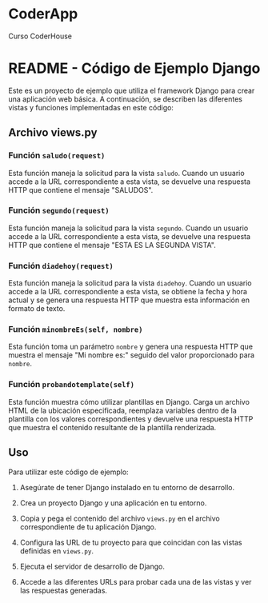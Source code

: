 # CoderApp
Curso CoderHouse
# README - Código de Ejemplo Django

Este es un proyecto de ejemplo que utiliza el framework Django para crear una aplicación web básica. A continuación, se describen las diferentes vistas y funciones implementadas en este código:

## Archivo views.py

### Función `saludo(request)`
Esta función maneja la solicitud para la vista `saludo`. Cuando un usuario accede a la URL correspondiente a esta vista, se devuelve una respuesta HTTP que contiene el mensaje "SALUDOS".

### Función `segundo(request)`
Esta función maneja la solicitud para la vista `segundo`. Cuando un usuario accede a la URL correspondiente a esta vista, se devuelve una respuesta HTTP que contiene el mensaje "ESTA ES LA SEGUNDA VISTA".

### Función `diadehoy(request)`
Esta función maneja la solicitud para la vista `diadehoy`. Cuando un usuario accede a la URL correspondiente a esta vista, se obtiene la fecha y hora actual y se genera una respuesta HTTP que muestra esta información en formato de texto.

### Función `minombreEs(self, nombre)`
Esta función toma un parámetro `nombre` y genera una respuesta HTTP que muestra el mensaje "Mi nombre es:" seguido del valor proporcionado para `nombre`.

### Función `probandotemplate(self)`
Esta función muestra cómo utilizar plantillas en Django. Carga un archivo HTML de la ubicación especificada, reemplaza variables dentro de la plantilla con los valores correspondientes y devuelve una respuesta HTTP que muestra el contenido resultante de la plantilla renderizada.

## Uso
Para utilizar este código de ejemplo:

1. Asegúrate de tener Django instalado en tu entorno de desarrollo.

2. Crea un proyecto Django y una aplicación en tu entorno.

3. Copia y pega el contenido del archivo `views.py` en el archivo correspondiente de tu aplicación Django.

4. Configura las URL de tu proyecto para que coincidan con las vistas definidas en `views.py`.

5. Ejecuta el servidor de desarrollo de Django.

6. Accede a las diferentes URLs para probar cada una de las vistas y ver las respuestas generadas.

